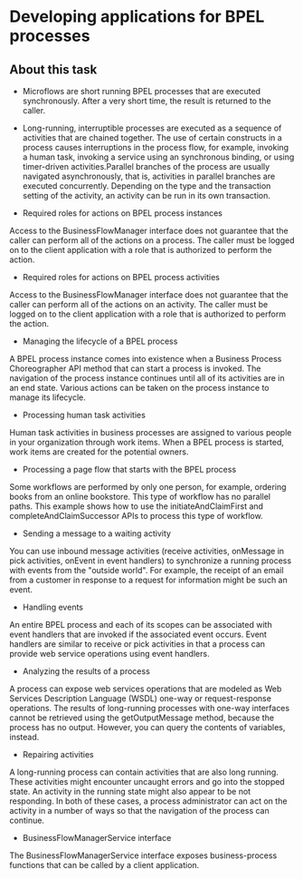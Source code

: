 <!-- image -->

# Developing applications for BPEL processes

## About this task

- Microflows are short running BPEL processes that are
executed synchronously. After a very short time, the result is
returned to the caller.
- Long-running, interruptible processes are executed as
a sequence of activities that are chained together. The use of certain constructs
in a process causes interruptions in the process flow, for example, invoking
a human task, invoking a service using an synchronous binding, or using timer-driven
activities.Parallel branches of the process are usually navigated asynchronously,
that is, activities in parallel branches are executed concurrently. Depending
on the type and the transaction setting of the activity, an activity can be
run in its own transaction.

- Required roles for actions on BPEL process instances

Access to the BusinessFlowManager interface does not guarantee that the caller can perform all of the actions on a process. The caller must be logged on to the client application with a role that is authorized to perform the action.
- Required roles for actions on BPEL process activities

Access to the BusinessFlowManager interface does not guarantee that the caller can perform all of the actions on an activity. The caller must be logged on to the client application with a role that is authorized to perform the action.
- Managing the lifecycle of a BPEL process

A BPEL process instance comes into existence when a Business Process Choreographer API method that can start a process is invoked. The navigation of the process instance continues until all of its activities are in an end state. Various actions can be taken on the process instance to manage its lifecycle.
- Processing human task activities

Human task activities in business processes are assigned to various people in your organization through work items. When a BPEL process is started, work items are created for the potential owners.
- Processing a page flow that starts with the BPEL process

Some workflows are performed by only one person, for example, ordering books from an online bookstore. This type of workflow has no parallel paths. This example shows how to use the initiateAndClaimFirst and completeAndClaimSuccessor APIs to process this type of workflow.
- Sending a message to a waiting activity

You can use inbound message activities (receive activities, onMessage in pick activities, onEvent in event handlers) to synchronize a running process with events from the "outside world". For example, the receipt of an email from a customer in response to a request for information might be such an event.
- Handling events

An entire BPEL process and each of its scopes can be associated with event handlers that are invoked if the associated event occurs. Event handlers are similar to receive or pick activities in that a process can provide web service operations using event handlers.
- Analyzing the results of a process

A process can expose web services operations that are modeled as Web Services Description Language (WSDL) one-way or request-response operations. The results of long-running processes with one-way interfaces cannot be retrieved using the getOutputMessage method, because the process has no output. However, you can query the contents of variables, instead.
- Repairing activities

A long-running process can contain activities that are also long running. These activities might encounter uncaught errors and go into the stopped state. An activity in the running state might also appear to be not responding. In both of these cases, a process administrator can act on the activity in a number of ways so that the navigation of the process can continue.
- BusinessFlowManagerService interface

The BusinessFlowManagerService interface exposes business-process functions that can be called by a client application.